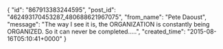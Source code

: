  {
   "id": "867913383244595",
   "post_id": "462493170453287_480688621967075",
   "from_name": "Pete Daoust",
   "message": "The way I see it is, the ORGANIZATION is constantly being ORGANIZED. So it can never be completed.....",
   "created_time": "2015-08-16T05:10:41+0000"
 }

